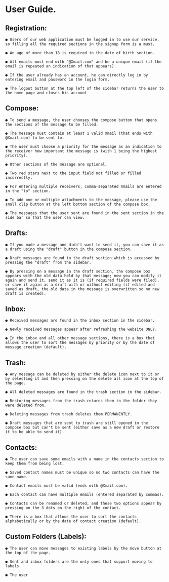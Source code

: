 # User Guide.
  ## Registration:
    
    ● Users of our web application must be logged in to use our service, so filling all the required sections in the signup form is a must.
    
    ● An age of more than 18 is required in the date of birth section.
    
    ● All emails must end with "@Xmail.com" and be a unique email (if the email is repeated an indication of that appears).
    
    ● If the user already has an account, he can directly log in by entering email and password in the login form.
    
    ● The logout button at the top left of the sidebar returns the user to the home page and closes his account
  ## Compose:
  
    ● To send a message, the user chooses the compose button that opens the sections of the message to be filled.
    
    ● The message must contain at least 1 valid Xmail (that ends with @Xmail.com) to be sent to.
    
    ● The user must choose a priority for the message as an indication to the receiver how important the message is (with 1 being the highest priority).
    
    ● Other sections of the message are optional.
    
    ● Two red stars next to the input field not filled or filled incorrectly.
    
    ● For entering multiple receivers, comma-separated Xmails are entered in the "to" section.
    
    ● To add one or multiple attachments to the message, please use the small clip button at the left bottom section of the compose box.
    
    ● The messages that the user sent are found in the sent section in the side bar so that the user can view.
  ## Drafts:
    
    ● If you made a message and didn't want to send it, you can save it as a draft using the "draft" button in the compose section.
    
    ● Draft messages are found in the draft section which is accessed by pressing the "draft" from the sidebar.
    
    ● By pressing on a message in the draft section, the compose box appears with the old data held by that message; now you can modify it again and send it, send it as it is (if required fields were filed), or save it again as a draft with or without editing (if edited and saved as draft, the old data in the message is overwritten so no new draft is created).
  
  ## Inbox:

    ● Received messages are found in the inbox section in the sidebar.
    
    ● Newly received messages appear after refreshing the website ONLY.
    
    ● In the inbox and all other message sections, there is a box that allows the user to sort the messages by priority or by the date of message creation (default).
  
  ## Trash:
  
    ● Any message can be deleted by either the delete icon next to it or by selecting it and then pressing on the delete all icon at the top of the page.
    
    ● All deleted messages are found in the trash section in the sidebar.
    
    ● Restoring messages from the trash returns them to the folder they were deleted from.
    
    ● Deleting messages from trash deletes them PERMANENTLY.
    
    ● Draft messages that are sent to trash are still opened in the compose box but can't be sent (either save as a new draft or restore it to be able to send it).
  
  ## Contacts:
  
    ● The user can save some emails with a name in the contacts section to keep them from being lost.
    
    ● Saved contact names must be unique so no two contacts can have the same name.
    
    ● Contact emails must be valid (ends with @Xmail.com).
    
    ● Each contact can have multiple emails (entered separated by commas).
    
    ● Contacts can be renamed or deleted, and these two options appear by pressing on the 3 dots on the right of the contact.
    
    ● There is a box that allows the user to sort the contacts alphabetically or by the date of contact creation (default).
  
  ## Custom Folders (Labels):
  
    ● The user can move messages to existing labels by the move button at the top of the page.
    
    ● Sent and inbox folders are the only ones that support moving to labels.
    
    ● The user
